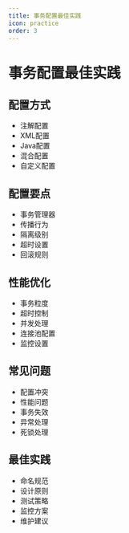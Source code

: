 ```yaml
---
title: 事务配置最佳实践
icon: practice
order: 3
---
```


# 事务配置最佳实践

## 配置方式
- 注解配置
- XML配置
- Java配置
- 混合配置
- 自定义配置

## 配置要点
- 事务管理器
- 传播行为
- 隔离级别
- 超时设置
- 回滚规则

## 性能优化
- 事务粒度
- 超时控制
- 并发处理
- 连接池配置
- 监控设置

## 常见问题
- 配置冲突
- 性能问题
- 事务失效
- 异常处理
- 死锁处理

## 最佳实践
- 命名规范
- 设计原则
- 测试策略
- 监控方案
- 维护建议
